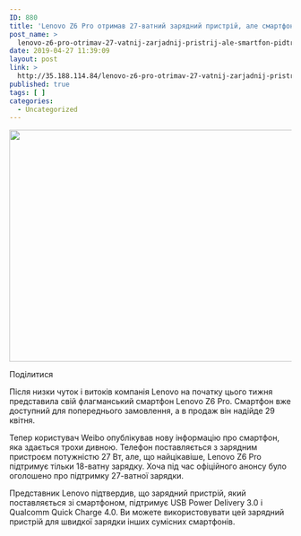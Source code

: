 ```yaml
---
ID: 880
title: 'Lenovo Z6 Pro отримав 27-ватний зарядний пристрій, але смартфон підтримує тільки 18-ватну зарядку &#8212; iTechua &#8212; новини, гаджети, технології'
post_name: >
  lenovo-z6-pro-otrimav-27-vatnij-zarjadnij-pristrij-ale-smartfon-pidtrimuie-tilki-18-vatnu-zarjadku-itechua-novini-gadzheti-tehnologii
date: 2019-04-27 11:39:09
layout: post
link: >
  http://35.188.114.84/lenovo-z6-pro-otrimav-27-vatnij-zarjadnij-pristrij-ale-smartfon-pidtrimuie-tilki-18-vatnu-zarjadku-itechua-novini-gadzheti-tehnologii/
published: true
tags: [ ]
categories:
  - Uncategorized
---
```

 <div class="td-post-content" readability="53">
<div class="td-post-featured-image"><a href="https://itechua.com/wp-content/uploads/2019/04/lenovo1-1.jpg" data-caption><img width="666" height="414" class="entry-thumb td-modal-image" src="https://itechua.com/wp-content/uploads/2019/04/lenovo1-1.jpg" srcset="https://itechua.com/wp-content/uploads/2019/04/lenovo1-1.jpg 666w, https://itechua.com/wp-content/uploads/2019/04/lenovo1-1-300x186.jpg 300w, https://itechua.com/wp-content/uploads/2019/04/lenovo1-1-356x220.jpg 356w" sizes="(max-width: 666px) 100vw, 666px" alt title="lenovo1"></a></div> <div data-wpusb-component="buttons-section">
<div class="wpusb wpusb-square-plus" id="wpusb-container-square-plus" data-element-url="https%3A%2F%2Fitechua.com%2Fsmartphones%2F59524" data-element-title="Lenovo%20Z6%20Pro%20%D0%BE%D1%82%D1%80%D0%B8%D0%BC%D0%B0%D0%B2%2027-%D0%B2%D0%B0%D1%82%D0%BD%D0%B8%D0%B9%20%D0%B7%D0%B0%D1%80%D1%8F%D0%B4%D0%BD%D0%B8%D0%B9%20%D0%BF%D1%80%D0%B8%D1%81%D1%82%D1%80%D1%96%D0%B9%2C%20%D0%B0%D0%BB%D0%B5%20%D1%81%D0%BC%D0%B0%D1%80%D1%82%D1%84%D0%BE%D0%BD%20%D0%BF%D1%96%D0%B4%D1%82%D1%80%D0%B8%D0%BC%D1%83%D1%94%20%D1%82%D1%96%D0%BB%D1%8C%D0%BA%D0%B8%2018-%D0%B2%D0%B0%D1%82%D0%BD%D1%83%20%D0%B7%D0%B0%D1%80%D1%8F%D0%B4%D0%BA%D1%83" data-attr-reference="59524" data-attr-nonce="b5afdf9332" data-is-term="0" data-disabled-share-counts="1" data-wpusb-component="counter-social-share">
<p><span>Поділитися</span></p> </div> </div> <p>Після низки чуток і витоків компанія Lenovo на початку цього тижня представила свій флагманський смартфон Lenovo Z6 Pro. Смартфон вже доступний для попереднього замовлення, а в продаж він надійде 29 квітня.</p>
<p>Тепер користувач Weibo опублікував нову інформацію про смартфон, яка здається трохи дивною. Телефон поставляється з зарядним пристроєм потужністю 27 Вт, але, що найцікавіше, Lenovo Z6 Pro підтримує тільки 18-ватну зарядку. Хоча під час офіційного анонсу було оголошено про підтримку 27-ватної зарядки.</p>
<p>Представник Lenovo підтвердив, що зарядний пристрій, який поставляється зі смартфоном, підтримує USB Power Delivery 3.0 і Qualcomm Quick Charge 4.0. Ви можете використовувати цей зарядний пристрій для швидкої зарядки інших сумісних смартфонів.</p> </div>
<footer> </footer> 